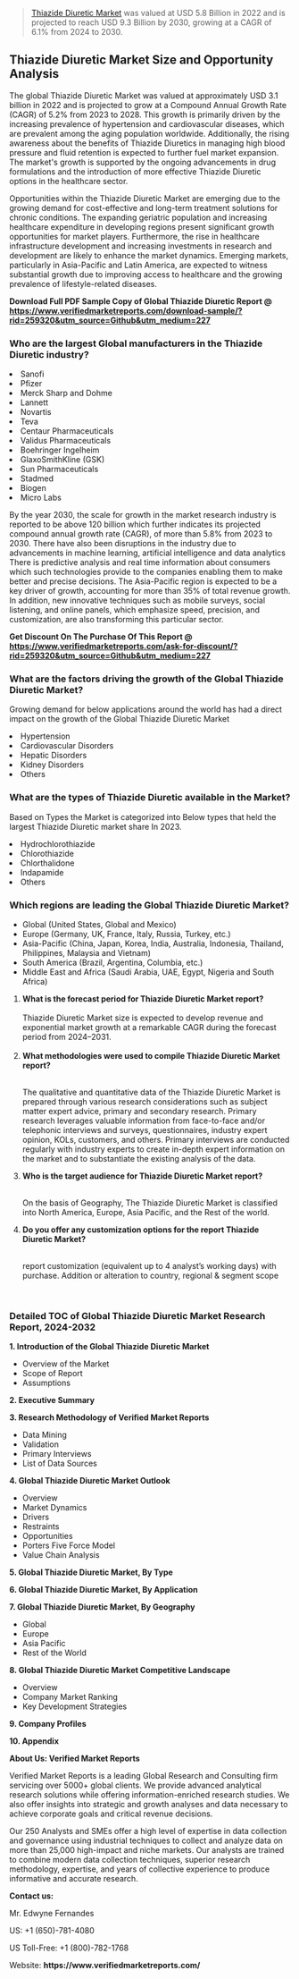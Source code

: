 <blockquote><p><p><a href="https://www.verifiedmarketreports.com/download-sample/?rid=259320&utm_source=Github&utm_medium=227" target="_blank">Thiazide Diuretic Market</a> was valued at USD 5.8 Billion in 2022 and is projected to reach USD 9.3 Billion by 2030, growing at a CAGR of 6.1% from 2024 to 2030.</p></blockquote><p><h2>Thiazide Diuretic Market Size and Opportunity Analysis</h2><p>The global Thiazide Diuretic Market was valued at approximately USD 3.1 billion in 2022 and is projected to grow at a Compound Annual Growth Rate (CAGR) of 5.2% from 2023 to 2028. This growth is primarily driven by the increasing prevalence of hypertension and cardiovascular diseases, which are prevalent among the aging population worldwide. Additionally, the rising awareness about the benefits of Thiazide Diuretics in managing high blood pressure and fluid retention is expected to further fuel market expansion. The market's growth is supported by the ongoing advancements in drug formulations and the introduction of more effective Thiazide Diuretic options in the healthcare sector.</p><p>Opportunities within the Thiazide Diuretic Market are emerging due to the growing demand for cost-effective and long-term treatment solutions for chronic conditions. The expanding geriatric population and increasing healthcare expenditure in developing regions present significant growth opportunities for market players. Furthermore, the rise in healthcare infrastructure development and increasing investments in research and development are likely to enhance the market dynamics. Emerging markets, particularly in Asia-Pacific and Latin America, are expected to witness substantial growth due to improving access to healthcare and the growing prevalence of lifestyle-related diseases.</p></p><p class=""><strong>Download Full PDF Sample Copy of Global Thiazide Diuretic Report @ <a href="https://www.verifiedmarketreports.com/download-sample/?rid=259320&amp;utm_source=Github&amp;utm_medium=227" target="_blank">https://www.verifiedmarketreports.com/download-sample/?rid=259320&amp;utm_source=Github&amp;utm_medium=227</a></strong></p><h3 id="" class="">Who are the largest Global manufacturers in the Thiazide Diuretic industry?</h3><p><li>Sanofi</li><li> Pfizer</li><li> Merck Sharp and Dohme</li><li> Lannett</li><li> Novartis</li><li> Teva</li><li> Centaur Pharmaceuticals</li><li> Validus Pharmaceuticals</li><li> Boehringer Ingelheim</li><li> GlaxoSmithKline (GSK)</li><li> Sun Pharmaceuticals</li><li> Stadmed</li><li> Biogen</li><li> Micro Labs</li></p><div class=""><div class="" dir="" data-message-author-role="" data-message-id="" data-message-model-slug=""><div class=""><div class=""><div class=""><div class="" dir="" data-message-author-role="" data-message-id="" data-message-model-slug=""><div class=""><div class=""><p>By the year 2030, the scale for growth in the market research industry is reported to be above 120 billion which further indicates its projected compound annual growth rate (CAGR), of more than 5.8% from 2023 to 2030. There have also been disruptions in the industry due to advancements in machine learning, artificial intelligence and data analytics There is predictive analysis and real time information about consumers which such technologies provide to the companies enabling them to make better and precise decisions. The Asia-Pacific region is expected to be a key driver of growth, accounting for more than 35% of total revenue growth. In addition, new innovative techniques such as mobile surveys, social listening, and online panels, which emphasize speed, precision, and customization, are also transforming this particular sector.</p><p><strong>Get Discount On The Purchase Of This Report @&nbsp; <a href="https://www.verifiedmarketreports.com/ask-for-discount/?rid=259320&amp;utm_source=Github&amp;utm_medium=227" target="_blank">https://www.verifiedmarketreports.com/ask-for-discount/?rid=259320&amp;utm_source=Github&amp;utm_medium=227</a></strong></p></div></div></div></div></div></div></div></div><h3 id="" class="">What are the factors driving the growth of the Global Thiazide Diuretic Market?</h3><p id="" class="">Growing demand for below applications around the world has had a direct impact on the growth of the Global Thiazide Diuretic Market</p><p id="" class=""><li>Hypertension</li><li> Cardiovascular Disorders</li><li> Hepatic Disorders</li><li> Kidney Disorders</li><li> Others</li></p><h3 id="" class="">What are the types of Thiazide Diuretic available in the Market?</h3><p id="" class="">Based on Types the Market is categorized into Below types that held the largest Thiazide Diuretic market share In 2023.</p><p id="" class=""><li>Hydrochlorothiazide</li><li> Chlorothiazide</li><li> Chlorthalidone</li><li> Indapamide</li><li> Others</li></p><h3 id="" class="">Which regions are leading the Global Thiazide Diuretic Market?</h3><ul><li>Global (United States, Global and Mexico)</li><li>Europe (Germany, UK, France, Italy, Russia, Turkey, etc.)</li><li>Asia-Pacific (China, Japan, Korea, India, Australia, Indonesia, Thailand, Philippines, Malaysia and Vietnam)</li><li>South America (Brazil, Argentina, Columbia, etc.)</li><li>Middle East and Africa (Saudi Arabia, UAE, Egypt, Nigeria and South Africa)</li></ul><p><ol><li><strong>What is the forecast period for Thiazide Diuretic Market report?<br /></strong><br /><span data-sheets-root="1" data-sheets-value="{&quot;1&quot;:2,&quot;2&quot;:&quot;XXXX size is expected to develop revenue and exponential market growth at a remarkable CAGR during the forecast period from 2024&ndash;2030.&quot;}" data-sheets-userformat="{&quot;2&quot;:12674,&quot;4&quot;:{&quot;1&quot;:2,&quot;2&quot;:16776960},&quot;10&quot;:2,&quot;11&quot;:0,&quot;15&quot;:&quot;Arial&quot;,&quot;16&quot;:12}">Thiazide Diuretic Market size is expected to develop revenue and exponential market growth at a remarkable CAGR during the forecast period from 2024&ndash;2031.</span><br /><br /></li><li><strong>What methodologies were used to compile Thiazide Diuretic Market report?<br /><br /></strong><p>The qualitative and quantitative data of the&nbsp;Thiazide Diuretic Market is prepared through various research considerations such as subject matter expert advice, primary and secondary research. Primary research leverages valuable information from face-to-face and/or telephonic interviews and surveys, questionnaires, industry expert opinion, KOLs, customers, and others. Primary interviews are conducted regularly with industry experts to create in-depth expert information on the market and to substantiate the existing analysis of the data.&nbsp;</p></li><li><strong>Who is the target audience for Thiazide Diuretic Market report?<br /><br /></strong><p>On the basis of Geography, The&nbsp;Thiazide Diuretic Market is classified into North America, Europe, Asia Pacific, and the Rest of the world.</p></li><li><strong>Do you offer any customization options for the report Thiazide Diuretic Market?<br /><br /></strong><p>report customization (equivalent up to 4 analyst&rsquo;s working days) with purchase. Addition or alteration to country, regional &amp; segment scope</p><p>&nbsp;</p></li></ol></p><h3 id="" class="">Detailed TOC of Global Thiazide Diuretic Market Research Report, 2024-2032</h3><p id="" class=""><strong>1. Introduction of the Global Thiazide Diuretic Market</strong></p><ul><li>Overview of the Market</li><li>Scope of Report</li><li>Assumptions</li></ul><p id="" class=""><strong>2. Executive Summary</strong></p><p id="" class=""><strong>3. Research Methodology of&nbsp;Verified Market Reports</strong></p><ul><li>Data Mining</li><li>Validation</li><li>Primary Interviews</li><li>List of Data Sources</li></ul><p id="" class=""><strong>4. Global Thiazide Diuretic Market Outlook</strong></p><ul><li>Overview</li><li>Market Dynamics</li><li>Drivers</li><li>Restraints</li><li>Opportunities</li><li>Porters Five Force Model</li><li>Value Chain Analysis</li></ul><p id="" class=""><strong>5. Global Thiazide Diuretic Market, By&nbsp;Type</strong></p><p id="" class=""><strong>6. Global Thiazide Diuretic Market, By Application</strong></p><p id="" class=""><strong>7. Global Thiazide Diuretic Market, By Geography</strong></p><ul><li>Global</li><li>Europe</li><li>Asia Pacific</li><li>Rest of the World</li></ul><p id="" class=""><strong>8. Global Thiazide Diuretic Market Competitive Landscape</strong></p><ul><li>Overview</li><li>Company Market Ranking</li><li>Key Development Strategies</li></ul><p id="" class=""><strong>9. Company Profiles</strong></p><p id="" class=""><strong>10. Appendix</strong></p><p id="" class=""><strong>About Us: Verified Market Reports</strong></p><p id="" class="">Verified Market Reports is a leading Global Research and Consulting firm servicing over 5000+ global clients. We provide advanced analytical research solutions while offering information-enriched research studies. We also offer insights into strategic and growth analyses and data necessary to achieve corporate goals and critical revenue decisions.</p><p id="" class="">Our 250 Analysts and SMEs offer a high level of expertise in data collection and governance using industrial techniques to collect and analyze data on more than 25,000 high-impact and niche markets. Our analysts are trained to combine modern data collection techniques, superior research methodology, expertise, and years of collective experience to produce informative and accurate research.</p><p id="" class=""><strong>Contact us:</strong></p><p id="" class="">Mr. Edwyne Fernandes</p><p id="" class="">US: +1 (650)-781-4080</p><p id="" class="">US Toll-Free: +1 (800)-782-1768</p><p id="" class="">Website: <a target="" data-test-app-aware-link=""><strong>https://www.verifiedmarketreports.com/</strong></a></p>
